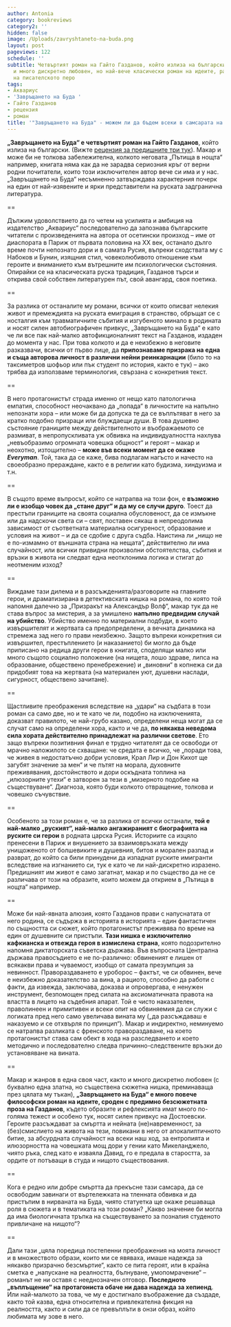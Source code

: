 ```yaml
---
author: Antonia
category: bookreviews
category2: ''
hidden: false
image: /Uploads/zavryshtaneto-na-buda.png
layout: post
pageviews: 122
schedule: ''
subtitle: Четвъртият роман на Гайто Газданов, който излиза на български, е и жанров,
  и много дискретно любовен, но най-вече класически роман на идеите, разкриващ мощта
  на писателското перо
tags:
- Аквариус
- 'Завръщането на Буда '
- Гайто Газданов
- рецензия
- роман
title: '"Завръщането на Буда" - можем ли да бъдем всеки в самсарата на съществуването'
---
```


**„Завръщането на Буда“ е четвъртият роман на Гайто Газданов**, който излиза на български. (Вижте [рецензия за предишните три тук](https://literaturnirazgovori.com/bookreviews/2019/08/08/10-55-%D0%B3%D0%B0%D0%B9%D1%82%D0%BE-%D0%B3%D0%B0%D0%B7%D0%B4%D0%B0%D0%BD%D0%BE%D0%B2-%D1%82%D1%80%D0%B8-%D1%80%D0%BE%D0%BC%D0%B0%D0%BD%D0%B0.html)). Макар и може би не толкова забележителна, колкото неговата „Пътища в нощта“ например, книгата няма как да не зарадва сериозния кръг от верни родни почитатели, които този изключителен автор вече си има и у нас. „Завръщането на Буда“ несъмненно затвърждава характерния почерк на един от най-изявените и ярки представители на руската задгранична литература.

\==

Дължим удоволствието да го четем на усилията и амбиция на издателство „Аквариус“ последователно да запознава българските читатели с произведенията на автора от осетински произход – име от диаспората в Париж от първата половина на XX век, останало дълго време почти непознато дори и в самата Русия, въпреки сходствата му с Набоков и Бунин, изящния стил, човеколюбивото отношение към героите и вниманието към вътрешните им психологически състояния. Опирайки се на класическата руска традиция, Газданов търси и открива свой собствен литературен път, свой авангард, своя поетика.

\==

За разлика от останалите му романи, всички от които описват нелекия живот и премеждията на руската емиграция в странство, обръщат се с носталгия към травматичните събития и изгубеното минало в родината и носят силен автобиографичен привкус, „Завръщането на Буда“ е като че ли все пак най-малко автофикционалният текст на Газданов, издаден до момента у нас. При това колкото и да е неизбежно в неговите разказвачи, всички от първо лице, да **припознаваме призрака на една и съща авторова личност в различни нейни реинкарнации** (било то на таксиметров шофьор или пък студент по история, както е тук) – ако трябва да използваме терминология, свързана с конкретния текст.

\==

В него протагонистът страда именно от нещо като патологична емпатия, способност неочаквано да „попада“ в личностите на напълно непознати хора – или може би да допуска те да се въплътяват в него за кратко подобно призраци или блуждаещи души. В това душевно състояние границите между действителното и въображаемото се размиват, в непропускливата уж обвивка на индивидуалността нахлува „невъобразимо огромната човешка общност“ и героят – макар и неохотно, изтощително – **може във всеки момент да се окаже *Everyman***. Той, така да се каже, бива подлагам нагъсто и начесто на своеобразно прераждане, както е в религии като будизма, хиндуизма и т.н.

\==

В същото време въпросът, който се натрапва на този фон, е **възможно ли е изобщо човек да „стане друг“ и да му се случи друго**. Тоест да престъпи границите на своята социална обусловеност, да се измъкне или да надскочи света си – свят, поставен сякаш в непреодолима зависимост от съответната материална осигуреност, образование и условия на живот – и да се сдобие с друга съдба. Наистина ли „нищо не е по-измамно от външната страна на нещата“, действително ли има случайност, или всички привидни произволни обстоятелства, събития и връзки в живота ни следват една неотклонима логика и стигат до неотменим изход?

\==

Виждаме тази дилема и в разсъжденията/разговорите на главните герои, и драматизирана в детективската нишка на романа, по която той напомня далечно за „Призракът на Александър Волф“, макар тук да не става въпрос за мистерия, а за умишлено **напълно предвидим случай на убийство**. Убийство именно по материални подбуди, в което извършителят и жертвата са предопределени, а вечната динамика на стремежа зад него го прави неизбежно. Защото въпреки конкретния си извършител, престъплението (и наказанието) би могло да бъде приписано на редица други герои в книгата, споделящи малко или много същото социално положение (на нищета, лошо здраве, липса на образование, обществено пренебрежение) и „виновни“ в копнежа си да придобият това на жертвата (на материален уют, душевни наслади, сигурност, обществено зачитане).

\==

Щастливите преображения вследствие на „удари“ на съдбата в този роман са само две, но и те като че ли, подобно на изключенията, доказват правилото, че най-грубо казано, определени неща могат да се случат само на определени хора, както и че да, **по някаква неведома сила хората действително принадлежат на различни светове**. Ето защо въпреки позитивния финал е трудно читателят да се освободи от мрачно наложилото се схващане: че средата е всичко, че „поради това, че живея в недостатъчно добри условия, Крал Лир и Дон Кихот ще загубят значение за мен“ и че пътят на морала, духовните преживявания, достойнството и дори оскъдната топлина на „илюзорните утехи“ е затворен за тези в „мизерното подобие на съществуване“. Диагноза, която буди колкото отвращение, толкова и човешко съчувствие.

\==

Особеното за този роман е, че за разлика от всички останали, **той е най-малко „руският“, най-малко ангажираният с биографията на руските си герои** в родната царска Русия. Историите са изцяло пренесени в Париж и внушението за взаимовръзката между унищоженото от болшевиките и душевния, битов и морален разпад и разврат, до който са били принудени да изпаднат руските имигранти вследствие на изгнанието си, тук е като че ли най-дискретно изразено. Предишният им живот е само загатнат, макар и по същество да не се различава от този на образите, които можем да открием в „Пътища в нощта“ например.

\==

Може би най-явната алюзия, която Газданов прави с напуснатата от него родина, се съдържа в историята в историята – един фантастичен по същността си сюжет, който протагонистът преживява по време на един от душевните си пристъпи. **Тази нишка е изключително кафкианска и отвежда героя в измислена страна**, която подозрително напомня диктаторската съветска държава. Във въпросната Централна държава правосъдието е не по-различно: обвиненият е лишен от всякакви права и чуваемост, изобщо от самата презумпция за невинност. Правораздаването е уроборос – фактът, че си обвинен, вече е неизбежно доказателство за вина, а рациото, способно да работи с факти, да извежда, заключава, доказва и опровергава, е ненужен инструмент, безпомощен пред силата на аксиоматичната правота на властта в лицето на съдебния апарат. Той е чисто наказателен, праволинеен и примитивен и всеки опит на обвиняемия да си служи с логиката пред него само увеличава вината му („да разсъждаваш е наказуемо и се отхвърля по принцип“). Макар и индиректно, неминуемо се натрапва разликата с френското правораздаване, на което протагонистът става сам обект в хода на разследването и което методично и последователно следва причинно-следствените връзки до установяване на вината.

\==

Макар и жанров в една своя част, както и много дискретно любовен (с буквално една златна, но съществена сюжетна нишка, преминаваща през цялата му тъкан), **„Завръщането на Буда“ е много повече философски роман на идеите, сроден с предимно безсюжетната проза на Газданов**, където образите и рефлексията имат много по-голяма тежест и особено тук, носят силен привкус на Достоевски. Героите разсъждават за смъртта и нейната (не)навременност, за (без)смислието на живота на тези, повикани в него от апокалиптичното битие, за абсурдната случайност на всеки наш ход, за ентропията и илюзорността на човешката мощ дори у гении като Микеланджело, чиято ръка, след като е изваяла Давид, го е предала в старостта, за ордите от потъващи в студа и нищото съществования. 

\==

Кога е редно или добре смъртта да прекъсне тази самсара, да се освободим завинаги от въртележката на тленната обвивка и да пристъпим в нирваната на Буда, чиято статуетка ще окаже решаваща роля в сюжета и в тематиката на този роман? „Какво значение би могла да има биологичната тръпка на съществуването за позналия студеното привличане на нищото“?

\==

Дали тази „цяла поредица постепенни преоб­ражения на моята личност и в множеството образи, които ми се явяваха, имаше надежда за някакво призрачно безсмъртие“, както се пита героят, или в крайна сметка е „напускане на реалността, бълнуване, умопомрачение“ – романът не ни оставя с нееднозначен отговор. **Последното „въплъщение“ на протагониста обаче ни дава надежда за хепиенд**. Или най-малкото за това, че му е достигнало въображение да създаде, както той казва, една относителна и привлекателна фикция на реалността, както и сили да се превъплъти в онзи образ, който любимата му зове в него.
